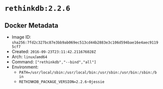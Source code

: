 # `rethinkdb:2.2.6`

## Docker Metadata

- Image ID: `sha256:7fd2c327bc87e3bb9ab069ec513cd44b2883e3c106d594bae16e4aec91195cf7`
- Created: `2016-09-23T23:11:42.211676028Z`
- Arch: `linux`/`amd64`
- Command: `["rethinkdb","--bind","all"]`
- Environment:
  - `PATH=/usr/local/sbin:/usr/local/bin:/usr/sbin:/usr/bin:/sbin:/bin`
  - `RETHINKDB_PACKAGE_VERSION=2.2.6~0jessie`
